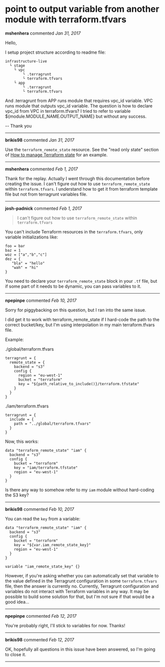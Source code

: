 # point to output variable from another module with terraform.tfvars

**mshenhera** commented *Jan 31, 2017*

Hello,

I setup project structure according to readme file:

```
infrastructure-live
  └ stage
    └ vpc
        └ .terragrunt
        └ terraform.tfvars
    └ app
        └ .terragrunt
        └ terraform.tfvars
```

And .terragrunt from APP runs module that requires vpc_id variable. VPC runs module that outputs vpc_id variable. The question is how to declare vpc_id from VPC in terraform.tfvars? I tried to refer to variable ${module.MODULE_NAME.OUTPUT_NAME} but without any success.

--
Thank you
<br />
***


**brikis98** commented *Jan 31, 2017*

Use the `terraform_remote_state` resource. See the "read only state" section of [How to manage Terraform state](https://blog.gruntwork.io/how-to-manage-terraform-state-28f5697e68fa#.1575oag7f) for an example.
***

**mshenhera** commented *Feb 1, 2017*

Thank for the replay. Actually I went through this documentation before creating the issue. I can't figure out how to use  `terraform_remote_state` within `terraform.tfvars`.  I understand how to get it from terraform template file but not from terragrunt variables file.
***

**josh-padnick** commented *Feb 1, 2017*

> I can't figure out how to use `terraform_remote_state` within `terraform.tfvars`

You can't include Terraform resources in the `terraform.tfvars`, only variable initializations like:

```
foo = bar
baz = 1
woz = ["a","b","c"]
dez = {
   "bla" = "hello"
   "wah" = "hi"
}
```

You need to declare your `terraform_remote_state` block in your `.tf` file, but if some part of it needs to be dynamic, you can pass variables to it.
***

**npepinpe** commented *Feb 10, 2017*

Sorry for piggybacking on this question, but I ran into the same issue.

I did get it to work with terraform_remote_state if I hard-code the path to the correct bucket/key, but I'm using interpolation in my main terraform.tfvars file.

Example:

./global/terraform.tfvars
```hcl
terragrunt = {
  remote_state = {
    backend = "s3"
    config {
      region = "eu-west-1"
      bucket = "terraform"
      key = "${path_relative_to_include()}/terraform.tfstate"
    }
  }
}
```

./iam/terraform.tfvars
```hcl
terragrunt = {
  include = {
    path = "../global/terraform.tfvars"
  }
}
```

Now, this works:

```hcl
data "terraform_remote_state" "iam" {
  backend = "s3"
  config {
    bucket = "terraform"
    key = "iam/terraform.tfstate"
    region = "eu-west-1"
  }
}
```

Is there any way to somehow refer to my `iam` module without hard-coding the S3 key?
***

**brikis98** commented *Feb 10, 2017*

You can read the `key` from a variable:

```hcl
data "terraform_remote_state" "iam" {
  backend = "s3"
  config {
    bucket = "terraform"
    key = "${var.iam_remote_state_key}"
    region = "eu-west-1"
  }
}

variable "iam_remote_state_key" {}
```

However, if you're asking whether you can automatically set that variable to the value defined in the Terragrunt configuration in some `terraform.tfvars` file, then the answer is currently no. Currently, Terragrunt configuration and variables do not interact with Terraform variables in any way. It may be possible to build some solution for that, but I'm not sure if that would be a good idea...
***

**npepinpe** commented *Feb 12, 2017*

You're probably right, I'll stick to variables for now. Thanks!
***

**brikis98** commented *Feb 12, 2017*

OK, hopefully all questions in this issue have been answered, so I'm going to close it.
***

